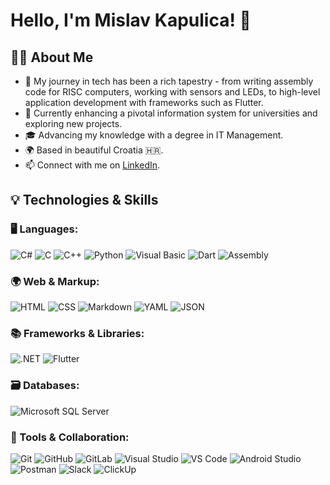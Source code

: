 # Hello, I'm Mislav Kapulica! 👋

## 🙋‍♂️ About Me

- 🌱 My journey in tech has been a rich tapestry - from writing assembly code for RISC computers, working with sensors and LEDs, to high-level application development with frameworks such as Flutter.
- 💼 Currently enhancing a pivotal information system for universities and exploring new projects.
- 🎓 Advancing my knowledge with a degree in IT Management.
- 🌍 Based in beautiful Croatia 🇭🇷.
- 📫 Connect with me on [LinkedIn](https://www.linkedin.com/in/kapulica).

## 💡 Technologies & Skills

### 🖥️ Languages:
![C#](https://img.shields.io/badge/-C%23-239120?style=flat&logo=c-sharp&logoColor=white)
![C](https://img.shields.io/badge/-C-A8B9CC?style=flat&logo=c&logoColor=white)
![C++](https://img.shields.io/badge/-C++-00599C?style=flat&logo=c%2B%2B&logoColor=white)
![Python](https://img.shields.io/badge/-Python-3776AB?style=flat&logo=python&logoColor=white)
![Visual Basic](https://img.shields.io/badge/-VB-5C2D91?style=flat&logo=visual-studio&logoColor=white)
![Dart](https://img.shields.io/badge/-Dart-0175C2?style=flat&logo=dart&logoColor=white)
![Assembly](https://img.shields.io/badge/-Assembly-007AAC?style=flat&logoColor=white)

### 🌍 Web & Markup:
![HTML](https://img.shields.io/badge/-HTML-E34F26?style=flat&logo=html5&logoColor=white)
![CSS](https://img.shields.io/badge/-CSS-1572B6?style=flat&logo=css3&logoColor=white)
![Markdown](https://img.shields.io/badge/-Markdown-black?style=flat&logo=markdown&logoColor=white)
![YAML](https://img.shields.io/badge/-YAML-yellow?style=flat&logo=yaml&logoColor=white)
![JSON](https://img.shields.io/badge/-JSON-black?style=flat&logo=json&logoColor=white)

### 📚 Frameworks & Libraries:
![.NET](https://img.shields.io/badge/-.NET-512BD4?style=flat&logo=.net&logoColor=white)
![Flutter](https://img.shields.io/badge/-Flutter-02569B?style=flat&logo=flutter&logoColor=white)

### 🗃️ Databases:
![Microsoft SQL Server](https://img.shields.io/badge/-MSSQL-CC2927?style=flat&logo=microsoft-sql-server&logoColor=white)

### 🤝 Tools & Collaboration:
![Git](https://img.shields.io/badge/-Git-F05032?style=flat&logo=git&logoColor=white)
![GitHub](https://img.shields.io/badge/-GitHub-181717?style=flat&logo=github&logoColor=white)
![GitLab](https://img.shields.io/badge/-GitLab-FCA121?style=flat&logo=gitlab&logoColor=white)
![Visual Studio](https://img.shields.io/badge/-VS-5C2D91?style=flat&logo=visual-studio&logoColor=white)
![VS Code](https://img.shields.io/badge/-VSCode-007ACC?style=flat&logo=visual-studio-code&logoColor=white)
![Android Studio](https://img.shields.io/badge/-Android%20Studio-3DDC84?style=flat&logo=android-studio&logoColor=white)
![Postman](https://img.shields.io/badge/-Postman-FF6C37?style=flat&logo=postman&logoColor=white)
![Slack](https://img.shields.io/badge/-Slack-4A154B?style=flat&logo=slack&logoColor=white)
![ClickUp](https://img.shields.io/badge/-ClickUp-7B68EE?style=flat&logo=clickup&logoColor=white)
